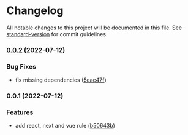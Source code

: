 # Changelog

All notable changes to this project will be documented in this file. See [standard-version](https://github.com/conventional-changelog/standard-version) for commit guidelines.

### [0.0.2](https://github.com/liyo1242/eslint-config-lybd/compare/v0.0.1...v0.0.2) (2022-07-12)


### Bug Fixes

* fix missing dependencies ([5eac47f](https://github.com/liyo1242/eslint-config-lybd/commits/5eac47f4569c6b94e20b9a304f81e2a3b5b14db7))

### 0.0.1 (2022-07-12)


### Features

* add react, next and vue rule ([b50643b](https://github.com/liyo1242/eslint-config-lybd/commits/b50643b46abce3e6f5961f34de65aa8501f2d765))
